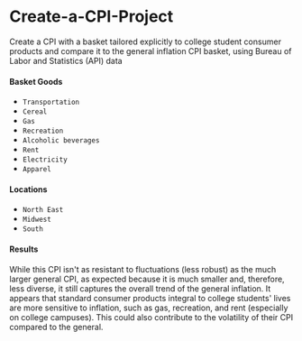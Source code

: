 # Create-a-CPI-Project
Create a CPI with a basket tailored explicitly to college student consumer products and compare it to the general inflation CPI basket, using Bureau of Labor and Statistics (API) data

#### Basket Goods
+ `Transportation`
+ `Cereal`
+  `Gas`
+  `Recreation`
+  `Alcoholic beverages`
+  `Rent`
+  `Electricity`
+  `Apparel`

#### Locations
+ `North East`
+ `Midwest`
+ `South`

#### Results
While this CPI isn't as resistant to fluctuations (less robust) as the much larger general CPI, as expected because it is much smaller and, therefore, less diverse, it still captures the overall trend of the general inflation.  It appears that standard consumer products integral to college students' lives are more sensitive to inflation, such as gas, recreation, and rent (especially on college campuses).  This could also contribute to the volatility of their CPI compared to the general.
